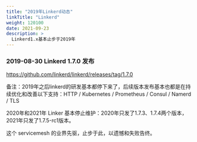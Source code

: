 ```yaml
---
title: "2019年Linkerd动态"
linkTitle: "Linkerd"
weight: 120100
date: 2021-09-23
description: >
  Linkerd1.x基本止步于2019年
---
```




### 2019-08-30 Linkerd 1.7.0 发布

https://github.com/linkerd/linkerd/releases/tag/1.7.0

备注：2019年之后linkerd的研发基本都停下来了，后续版本发布基本也都是在持续优化和改善以下支持：HTTP / Kubernetes / Prometheus / Consul / Namerd / TLS

2020年和2021年 Linker 基本停止维护：2020年只发了1.7.3、1.7.4两个版本，2021年只发了1.7.5-rc1版本。

这个 servicemesh 的业界先驱，止步于此，以遗憾和失败告终。









